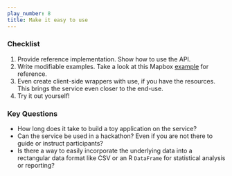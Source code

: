 ```yaml
---
play_number: 8
title: Make it easy to use
---
```


### Checklist
1.  Provide reference implementation.  Show how to use the API.
2.  Write modifiable examples.  Take a look at this Mapbox [example](https://www.mapbox.com/mapbox.js/example/v1.0.0) for reference.
3.  Even create client-side wrappers with use, if you have the resources.  This brings the service even closer to the end-use.
4.  Try it out yourself!

### Key Questions
- How long does it take to build a toy application on the service?
- Can the service be used in a hackathon?  Even if you are not there to guide or instruct participants?
- Is there a way to easily incorporate the underlying data into a rectangular data format like CSV or an R `DataFrame` for statistical analysis or reporting?